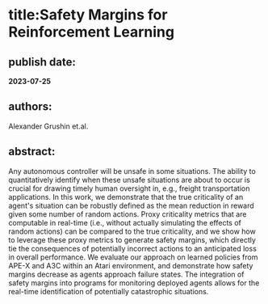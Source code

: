# title:**Safety Margins for Reinforcement Learning**  ## publish date: **2023-07-25** ## authors:   Alexander Grushin et.al. ## abstract:   Any autonomous controller will be unsafe in some situations. The ability to quantitatively identify when these unsafe situations are about to occur is crucial for drawing timely human oversight in, e.g., freight transportation applications. In this work, we demonstrate that the true criticality of an agent's situation can be robustly defined as the mean reduction in reward given some number of random actions. Proxy criticality metrics that are computable in real-time (i.e., without actually simulating the effects of random actions) can be compared to the true criticality, and we show how to leverage these proxy metrics to generate safety margins, which directly tie the consequences of potentially incorrect actions to an anticipated loss in overall performance. We evaluate our approach on learned policies from APE-X and A3C within an Atari environment, and demonstrate how safety margins decrease as agents approach failure states. The integration of safety margins into programs for monitoring deployed agents allows for the real-time identification of potentially catastrophic situations. 